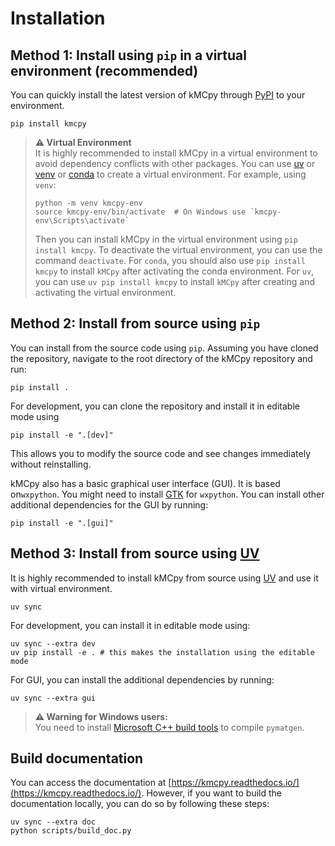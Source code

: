 # Installation

## Method 1: Install using `pip` in a virtual environment (recommended)
You can quickly install the latest version of kMCpy through [PyPI](https://pypi.org/project/kmcpy/) to your environment.

```shell
pip install kmcpy
```
> **⚠️ Virtual Environment**  
> It is highly recommended to install kMCpy in a virtual environment to avoid dependency conflicts with other packages. You can use [uv](https://docs.astral.sh/uv/getting-started/installation/) or [venv](https://docs.python.org/3/library/venv.html) or [conda](https://docs.conda.io/projects/conda/en/latest/user-guide/tasks/manage-environments.html) to create a virtual environment.
> For example, using `venv`:
> ```shell
> python -m venv kmcpy-env
> source kmcpy-env/bin/activate  # On Windows use `kmcpy-env\Scripts\activate`
> ```
> Then you can install kMCpy in the virtual environment using `pip install kmcpy`.
> To deactivate the virtual environment, you can use the command `deactivate`.
> For `conda`, you should also use `pip install kmcpy` to install `kMCpy` after activating the conda environment.
> For `uv`, you can use `uv pip install kmcpy` to install `kMCpy` after creating and activating the virtual environment.

## Method 2: Install from source using `pip`

You can install from the source code using `pip`. Assuming you have cloned the repository, navigate to the root directory of the kMCpy repository and run:
```shell
pip install .
```
For development, you can clone the repository and install it in editable mode using 

```shell
pip install -e ".[dev]"
```
This allows you to modify the source code and see changes immediately without reinstalling.

kMCpy also has a basic graphical user interface (GUI). It is based on`wxpython`. You might need to install [GTK](https://www.gtk.org/) for `wxpython`. You can install other additional dependencies for the GUI by running:
```shell
pip install -e ".[gui]"
```

## Method 3: Install from source using [UV](https://docs.astral.sh/uv/getting-started/installation/)
It is highly recommended to install kMCpy from source using [UV](https://docs.astral.sh/uv/getting-started/installation/) and use it with virtual environment.
```shell
uv sync
```
For development, you can install it in editable mode using:
```shell
uv sync --extra dev
uv pip install -e . # this makes the installation using the editable mode
```
For GUI, you can install the additional dependencies by running:
```shell
uv sync --extra gui
```

> **⚠️ Warning for Windows users:**  
> You need to install [Microsoft C++ build tools](https://visualstudio.microsoft.com/visual-cpp-build-tools/) to compile `pymatgen`.


## Build documentation
You can access the documentation at [https://kmcpy.readthedocs.io/](https://kmcpy.readthedocs.io/). However, if you want to build the documentation locally, you can do so by following these steps:
```shell
uv sync --extra doc
python scripts/build_doc.py
```